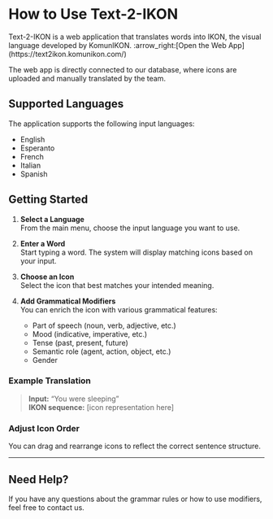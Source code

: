 # How to Use Text-2-IKON

<p>Text-2-IKON is a web application that translates words into IKON, the visual language developed by KomunIKON.  
:arrow_right:[Open the Web App](https://text2ikon.komunikon.com/)</p>
<p>The web app is directly connected to our database, where icons are uploaded and manually translated by the team.</p>


## Supported Languages
The application supports the following input languages:
- English
- Esperanto
- French
- Italian
- Spanish

## Getting Started

1. **Select a Language**  
   From the main menu, choose the input language you want to use.

2. **Enter a Word**  
   Start typing a word. The system will display matching icons based on your input.

3. **Choose an Icon**  
   Select the icon that best matches your intended meaning.

4. **Add Grammatical Modifiers**  
   You can enrich the icon with various grammatical features:
   - Part of speech (noun, verb, adjective, etc.)
   - Mood (indicative, imperative, etc.)
   - Tense (past, present, future)
   - Semantic role (agent, action, object, etc.)
   - Gender

### Example Translation
> **Input:** “You were sleeping”  
> **IKON sequence:** [icon representation here]

### Adjust Icon Order
You can drag and rearrange icons to reflect the correct sentence structure.

---

## Need Help?
If you have any questions about the grammar rules or how to use modifiers, feel free to contact us.
